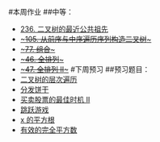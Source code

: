 #本周作业
##中等：
* [236. 二叉树的最近公共祖先](https://leetcode-cn.com/problems/lowest-common-ancestor-of-a-binary-tree/)
* [~~~105. 从前序与中序遍历序列构造二叉树~~~](https://leetcode-cn.com/problems/construct-binary-tree-from-preorder-and-inorder-traversal/)
* [~~~77. 组合~~~](https://leetcode-cn.com/problems/combinations/)
* [~~~46. 全排列~~~](https://leetcode-cn.com/problems/permutations/)
* [~~~47. 全排列 II~~~](https://leetcode-cn.com/problems/permutations-ii/)
#下周预习
##预习题目：
* [二叉树的层次遍历](https://leetcode-cn.com/problems/binary-tree-level-order-traversal/)
* [分发饼干](https://leetcode-cn.com/problems/assign-cookies/)
* [买卖股票的最佳时机 II](https://leetcode-cn.com/problems/best-time-to-buy-and-sell-stock-ii/)
* [跳跃游戏](https://leetcode-cn.com/problems/jump-game/)
* [x 的平方根](https://leetcode-cn.com/problems/sqrtx/)
* [有效的完全平方数](https://leetcode-cn.com/problems/valid-perfect-square/)